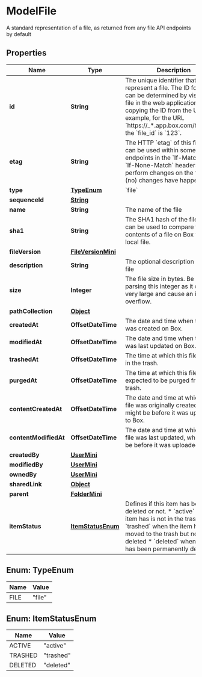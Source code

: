

# ModelFile

A standard representation of a file, as returned from any file API endpoints by default

## Properties

| Name | Type | Description | Notes |
|------------ | ------------- | ------------- | -------------|
|**id** | **String** | The unique identifier that represent a file.  The ID for any file can be determined by visiting a file in the web application and copying the ID from the URL. For example, for the URL &#x60;https://_*.app.box.com/files/123&#x60; the &#x60;file_id&#x60; is &#x60;123&#x60;. |  |
|**etag** | **String** | The HTTP &#x60;etag&#x60; of this file. This can be used within some API endpoints in the &#x60;If-Match&#x60; and &#x60;If-None-Match&#x60; headers to only perform changes on the file if (no) changes have happened. |  [optional] |
|**type** | [**TypeEnum**](#TypeEnum) | &#x60;file&#x60; |  |
|**sequenceId** | [**String**](String.md) |  |  [optional] |
|**name** | **String** | The name of the file |  [optional] |
|**sha1** | **String** | The SHA1 hash of the file. This can be used to compare the contents of a file on Box with a local file. |  [optional] |
|**fileVersion** | [**FileVersionMini**](FileVersionMini.md) |  |  [optional] |
|**description** | **String** | The optional description of this file |  [optional] |
|**size** | **Integer** | The file size in bytes. Be careful parsing this integer as it can get very large and cause an integer overflow. |  [optional] |
|**pathCollection** | [**Object**](Object.md) |  |  [optional] |
|**createdAt** | **OffsetDateTime** | The date and time when the file was created on Box. |  [optional] |
|**modifiedAt** | **OffsetDateTime** | The date and time when the file was last updated on Box. |  [optional] |
|**trashedAt** | **OffsetDateTime** | The time at which this file was put in the trash. |  [optional] |
|**purgedAt** | **OffsetDateTime** | The time at which this file is expected to be purged from the trash. |  [optional] |
|**contentCreatedAt** | **OffsetDateTime** | The date and time at which this file was originally created, which might be before it was uploaded to Box. |  [optional] |
|**contentModifiedAt** | **OffsetDateTime** | The date and time at which this file was last updated, which might be before it was uploaded to Box. |  [optional] |
|**createdBy** | [**UserMini**](UserMini.md) |  |  [optional] |
|**modifiedBy** | [**UserMini**](UserMini.md) |  |  [optional] |
|**ownedBy** | [**UserMini**](UserMini.md) |  |  [optional] |
|**sharedLink** | [**Object**](Object.md) |  |  [optional] |
|**parent** | [**FolderMini**](FolderMini.md) |  |  [optional] |
|**itemStatus** | [**ItemStatusEnum**](#ItemStatusEnum) | Defines if this item has been deleted or not.  * &#x60;active&#x60; when the item has is not in the trash * &#x60;trashed&#x60; when the item has been moved to the trash but not deleted * &#x60;deleted&#x60; when the item has been permanently deleted. |  [optional] |



## Enum: TypeEnum

| Name | Value |
|---- | -----|
| FILE | &quot;file&quot; |



## Enum: ItemStatusEnum

| Name | Value |
|---- | -----|
| ACTIVE | &quot;active&quot; |
| TRASHED | &quot;trashed&quot; |
| DELETED | &quot;deleted&quot; |



